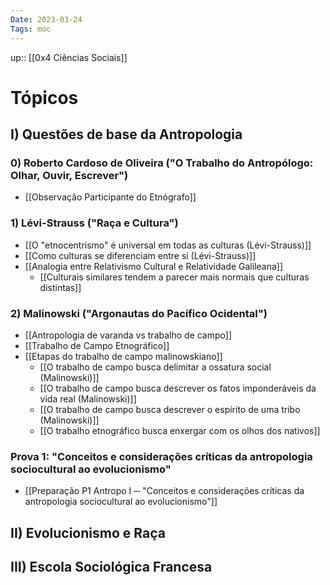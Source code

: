 ```yaml
---
Date: 2023-03-24
Tags: moc
---
```

up:: [[0x4 Ciências Sociais]]

# Tópicos
## I) Questões de base da Antropologia
### 0) Roberto Cardoso de Oliveira ("O Trabalho do Antropólogo: Olhar, Ouvir, Escrever")
- [[Observação Participante do Etnógrafo]]

### 1) Lévi-Strauss ("Raça e Cultura")
- [[O "etnocentrismo" é universal em todas as culturas (Lévi-Strauss)]]
- [[Como culturas se diferenciam entre si (Lévi-Strauss)]]
- [[Analogia entre Relativismo Cultural e Relatividade Galileana]]
	- [[Culturais similares tendem a parecer mais normais que culturas distintas]]

### 2) Malinowski ("Argonautas do Pacífico Ocidental")
- [[Antropologia de varanda vs trabalho de campo]]
- [[Trabalho de Campo Etnográfico]]
- [[Etapas do trabalho de campo malinowskiano]]
	- [[O trabalho de campo busca delimitar a ossatura social (Malinowski)]]
	- [[O trabalho de campo busca descrever os fatos imponderáveis da vida real (Malinowski)]]
	- [[O trabalho de campo busca descrever o espírito de uma tribo (Malinowski)]]
	- [[O trabalho etnográfico busca enxergar com os olhos dos nativos]]

### Prova 1: **"Conceitos e considerações críticas da antropologia sociocultural ao evolucionismo"**
- [[Preparação P1 Antropo I ─ "Conceitos e considerações críticas da antropologia sociocultural ao evolucionismo"]]

## II) Evolucionismo e Raça

## III) Escola Sociológica Francesa
